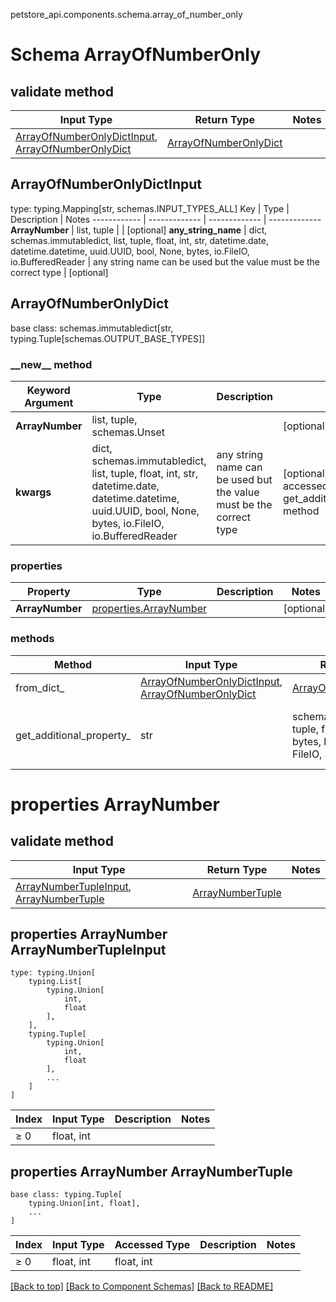 petstore_api.components.schema.array_of_number_only
# Schema ArrayOfNumberOnly

## validate method
Input Type | Return Type | Notes
------------ | ------------- | -------------
[ArrayOfNumberOnlyDictInput](#arrayofnumberonlydictinput), [ArrayOfNumberOnlyDict](#arrayofnumberonlydict) | [ArrayOfNumberOnlyDict](#arrayofnumberonlydict) |

## ArrayOfNumberOnlyDictInput
type: typing.Mapping[str, schemas.INPUT_TYPES_ALL]
Key | Type |  Description | Notes
------------ | ------------- | ------------- | -------------
**ArrayNumber** | list, tuple |  | [optional]
**any_string_name** | dict, schemas.immutabledict, list, tuple, float, int, str, datetime.date, datetime.datetime, uuid.UUID, bool, None, bytes, io.FileIO, io.BufferedReader | any string name can be used but the value must be the correct type | [optional]

## ArrayOfNumberOnlyDict
base class: schemas.immutabledict[str, typing.Tuple[schemas.OUTPUT_BASE_TYPES]]

### &lowbar;&lowbar;new&lowbar;&lowbar; method
Keyword Argument | Type | Description | Notes
---------------- | ---- | ----------- | -----
**ArrayNumber** | list, tuple, schemas.Unset |  | [optional]
**kwargs** | dict, schemas.immutabledict, list, tuple, float, int, str, datetime.date, datetime.datetime, uuid.UUID, bool, None, bytes, io.FileIO, io.BufferedReader | any string name can be used but the value must be the correct type | [optional] typed value is accessed with the get_additional_property_ method

### properties
Property | Type | Description | Notes
-------- | ---- | ----------- | -----
**ArrayNumber** | [properties.ArrayNumber](#properties-arraynumber) |  | [optional]

### methods
Method | Input Type | Return Type | Notes
------ | ---------- | ----------- | ------
from_dict_ | [ArrayOfNumberOnlyDictInput](#arrayofnumberonlydictinput), [ArrayOfNumberOnlyDict](#arrayofnumberonlydict) | [ArrayOfNumberOnlyDict](#arrayofnumberonlydict) | a constructor
get_additional_property_ | str | schemas.immutabledict, tuple, float, int, str, bytes, bool, None, FileIO, schemas.Unset | provides type safety for additional properties

# properties ArrayNumber

## validate method
Input Type | Return Type | Notes
------------ | ------------- | -------------
[ArrayNumberTupleInput](#properties-arraynumber-arraynumbertupleinput), [ArrayNumberTuple](#properties-arraynumber-arraynumbertuple) | [ArrayNumberTuple](#properties-arraynumber-arraynumbertuple) |

## properties ArrayNumber ArrayNumberTupleInput
```
type: typing.Union[
    typing.List[
        typing.Union[
            int,
            float
        ],
    ],
    typing.Tuple[
        typing.Union[
            int,
            float
        ],
        ...
    ]
]
```
Index | Input Type | Description | Notes
------------- | ------------- | ------------- | -------------
≥ 0 | float, int |  |

## properties ArrayNumber ArrayNumberTuple
```
base class: typing.Tuple[
    typing.Union[int, float],
    ...
]
```
Index | Input Type | Accessed Type | Description | Notes
------------- | ------------- | ------------- | ------------- | -------------
≥ 0 | float, int | float, int |  |

[[Back to top]](#top) [[Back to Component Schemas]](../../../README.md#Component-Schemas) [[Back to README]](../../../README.md)
